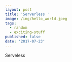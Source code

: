 ```yaml
---
layout: post
title: 'Serverless '
image: /img/hello_world.jpeg
tags:
  - random
  - exciting-stuff
published: false
date: '2017-07-23'
---
```


Serveless
